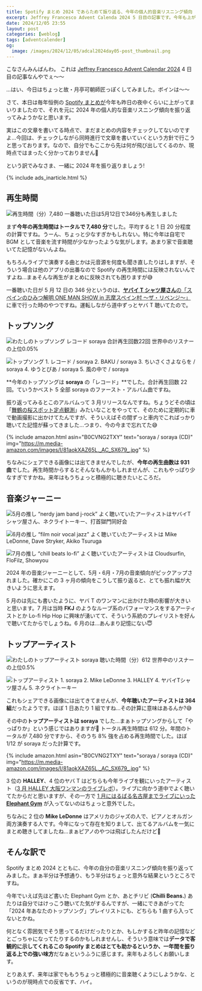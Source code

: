 ```yaml
---
title: Spotify まとめ 2024 であらためて振り返る、今年の個人的音楽リスニング傾向
excerpt: Jeffrey Francesco Advent Calenda 2024 5 日目の記事です。今年も上がってきました Spotify まとめを元に 2024 年の音楽リスニング傾向を振り返ります。ああ、こんなのを聴いてたんだな〜と感じていただければ。
date: 2024/12/05 23:55
layout: post
categories: [weblog]
tags: [adventcalender]
og:
  image: /images/2024/12/05/adcal2024day05-post_thumbnail.png
---
```


こなさんみんばんわ。
これは [Jeffrey Francesco Advent Calendar 2024][adcal] 4 日目の記事なんやでぇ〜〜

…はい、今日はちょっと故・月亭可朝師匠っぽくしてみました。ボインは〜〜

[adcal]: https://adventar.org/calendars/10886

さて、本日は毎年恒例の [Spotify まとめが][matome]今年も昨日の夜中くらいに上がってまいりましたので、それを元に 2024 年の個人的な音楽リスニング傾向を振り返ってみようかなと思います。

[matome]: https://www.spotify.com/jp/wrapped/

実はこの文章を書いてる時点で、まだまとめの内容をチェックしてないのですよ…今回は、チェックしながら同時進行で文章を書いていくという方針で行こうと思っております。なので、自分でもここから先は何が飛び出してくるのか、現時点ではまったく分かっておりません🤣

という訳でみなさま、一緒に 2024 年を振り返りましょう!

{% include ads_inarticle.html %}


## 再生時間

![再生時間（分）7,480 一番聴いた日は5月12日で346分も再生しました][p1]

まず**今年の再生時間はトータルで 7,480 分**でした。平均すると 1 日 20 分程度の計算ですね。うーん、ちょっと少なすぎかもしれない。特に今年は自宅で BGM として音楽を流す時間が少なかったような気がします。あまり家で音楽聴いてた記憶がないんよね。

もちろんライブで演奏する曲とかは元音源を何度も聞き直したりはしますが、そういう場合は他のアプリの出番なので Spotify の再生時間には反映されないんですよね…まぁそんな再生がまとめに反映されても困りますが😅

一番聴いた日が 5 月 12 日の 346 分というのは、[<b>ヤバイ T シャツ屋さん</b>の「スペインのひみつ解明 ONE MAN SHOW in 志摩スペイン村 〜ザ・リベンジ〜」][yabat]に車で行った時のやつですね。運転しながら道中ずっとヤバ T 聴いてたので。

[yabat]: https://yabaitshirtsyasan.com/parque_revenge/


## トップソング

![わたしのトップソング レコード soraya 合計再生回数22回 世界中のリスナーの上位0.05%][p2]

![トップソング 1. レコード / soraya 2. BAKU / soraya 3. ちいさくさよならを / soraya 4. ゆうとぴあ / soraya 5. 風の中で / soraya][p3]

**今年のトップソングは <b>soraya</b> の「レコード」**でした。合計再生回数 22 回。ていうかベスト 5 全部 soraya のファースト・アルバム曲ですね。

振り返ってみるとこのアルバムって 3 月リリースなんですね。ちょうどその頃は「[舞鶴の桜スポット定点観測][ytplaylist]」みたいなことをやってて、そのために定期的に車で動画撮影に出かけてたんですが、そういえばその間ずっと車内でこればっかり聴いてた記憶が蘇ってきました…つまり、今の今まで忘れてた😅

{% include amazon.html asin="B0CVNG2TXY" text="soraya / soraya (CD)" img="https://m.media-amazon.com/images/I/81aokXAZ65L._AC_SX679_.jpg" %}

[ytplaylist]: https://www.youtube.com/playlist?list=PLnMiBakyogW01FPDH179-K6iN8Hvxu3ql

ちなみにシェアできる画像には出てきませんでしたが、**今年の再生曲数は 931 曲**でした。再生時間からするとそんなもんかもしれませんが、これもやっぱり少なすぎですかね。来年はもうちょっと積極的に聴きたいところだ。


## 音楽ジャーニー

![5月の推し “nerdy jam band j-rock” よく聴いていたアーティストはヤバイTシャツ屋さん、ネクライトーキー、打首獄門同好会][p4]

![6月の推し “film noir vocal jazz” よく聴いていたアーティストは Mike LeDonne, Dave Stryker, Akiko Tsuruga][p5]

![7月の推し “chill beats lo-fi” よく聴いていたアーティストは Cloudsurfin, FloFilz, Showyou][p6]

2024 年の音楽ジャーニーとして、5月・6月・7月の音楽傾向がピックアップされました。確かにこの 3 ヶ月の傾向をこうして振り返ると、とても振れ幅が大きいように思えます。

5 月のは先にも書いたように、ヤバ T のワンマンに出かけた時の影響が大きいと思います。7 月は当時 <b>FKJ</b> のようなループ系のパフォーマンスをするアーティストとか Lo-fi Hip Hop に興味が湧いてて、そういう系統のプレイリストを好んで聴いてたからでしょうね。6 月のは…あんまり記憶にない😇


## トップアーティスト

![わたしのトップアーティスト soraya 聴いた時間（分）612 世界中のリスナーの上位0.5%][p7]

![トップアーティスト 1. soraya 2. Mike LeDonne 3. HALLEY 4. ヤバイTシャツ屋さん 5. ネクライトーキー][p8]

これもシェアできる画像には出てきてませんが、**今年聴いたアーティストは 364 組**だったようです。ほぼ 1 日あたり 1 組ですね…その計算に意味はあるんか?😅

その中の**トップアーティストは soraya** でした…まぁトップソングからして「やっぱりか」という感じではありますが🤣
トータル再生時間は 612 分。年間のトータルが 7,480 分ですから、そのうち 8% 強を占める再生時間でした。ほぼ 1/12 が soraya だった計算です。

{% include amazon.html asin="B0CVNG2TXY" text="soraya / soraya (CD)" img="https://m.media-amazon.com/images/I/81aokXAZ65L._AC_SX679_.jpg" %}

3 位の <b>HALLEY</b>、4 位のヤバ T はどちらも今年ライブを観にいったアーティスト（[3 月 HALLEY 大阪ワンマンのライブレポ][mar]）。ライブに向かう道中でよく聴いてたからだと思いますが、その一方で [1 月にはるばる名古屋までライブにいった <b>Elephant Gym</b>][jan] が入ってないのはちょっと意外でした。

[jan]: /weblog/2024020801/
[mar]: /weblog/2024033101/

ちなみに 2 位の <b>Mike LeDonne</b> はアメリカのジャズの人で、ピアノとオルガン両方演奏する人です。今年になって存在を知りまして、出てるアルバムを一気にまとめ聴きしてましたね…まぁピアノのやつは飛ばしたんだけど🤣


## そんな訳で

Spotify まとめ 2024 とともに、今年の自分の音楽リスニング傾向を振り返ってみました。まぁ半分は予想通り、もう半分はちょっと意外な結果というところですね。

今年でいえば先ほど書いた Elephant Gym とか、あとチリビ (<b>Chilli Beans.</b>) あたりは自分ではけっこう聴いてた気がするんですが、一緒にできあがってた「2024 年あなたのトップソング」プレイリストにも、どちらも 1 曲すら入ってないとかね。

何となく雰囲気でそう思ってるだけだったりとか、もしかすると昨年の記憶などとごっちゃになってたりするのかもしれませんし、そういう意味では**データで客観的に示してくれるこの Spotify まとめはとても助かるというか、一年間を振り返る上での強い味方**だなぁというふうに感じます。来年もよろしくお願いします。

とりあえず、来年は家でももうちょっと積極的に音楽聴くようにしようかな、というのが現時点での反省です、ハイ。


[p1]: /images/2024/12/05/spotify1.jpg
[p2]: /images/2024/12/05/spotify2.jpg
[p3]: /images/2024/12/05/spotify3.jpg
[p4]: /images/2024/12/05/spotify4.jpg
[p5]: /images/2024/12/05/spotify5.jpg
[p6]: /images/2024/12/05/spotify6.jpg
[p7]: /images/2024/12/05/spotify7.jpg
[p8]: /images/2024/12/05/spotify8.jpg
